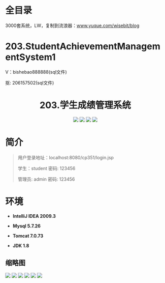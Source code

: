 # 全目录

3000套系统，LW，复制到流浪器：www.yuque.com/wisebit/blog

# 203.StudentAchievementManagementSystem1

<p>V：bishebao888888(sql文件)</p>
<p>抠: 206157502(sql文件)</p>


<p><h1 align="center">203.学生成绩管理系统</h1></p>


<p align="center">
	<img src="https://img.shields.io/badge/jdk-1.8-orange.svg"/>
    <img src="https://img.shields.io/badge/servlet-5.x-lightgrey.svg"/>
    <img src="https://img.shields.io/badge/jsp-3.x-blue.svg"/>
    <img src="https://img.shields.io/badge/jdbc-5.x-yellow.svg"/>
</p>

# 简介
>
> 
>
> 用户登录地址：localhost:8080/cp351/login.jsp
>
> 学生：student   密码: 123456
>
> 管理员: admin   密码: 123456
>

# 环境

- <b>IntelliJ IDEA 2009.3</b>

- <b>Mysql 5.7.26</b>

- <b>Tomcat 7.0.73</b>

- <b>JDK 1.8</b>




## 缩略图

![](https://bitwise.oss-cn-heyuan.aliyuncs.com/2024/9/10/82cc41d5-4f06-435c-81c1-2a897c53986d.png)
![](https://bitwise.oss-cn-heyuan.aliyuncs.com/2024/9/10/b890cff6-168a-49d3-a2af-5e4200f11243.png)
![](https://bitwise.oss-cn-heyuan.aliyuncs.com/2024/9/10/3880b102-b97a-4a60-824b-a2ee6fcb390d.png)
![](https://bitwise.oss-cn-heyuan.aliyuncs.com/2024/9/10/6e155dcc-dd7f-4902-b008-3093803977eb.png)
![](https://bitwise.oss-cn-heyuan.aliyuncs.com/2024/9/10/206848c4-c547-4b99-8b1b-130215bcf276.png)
![](https://bitwise.oss-cn-heyuan.aliyuncs.com/2024/9/10/ef100026-f0a5-4ed5-a89a-daa03b7b736c.png)


